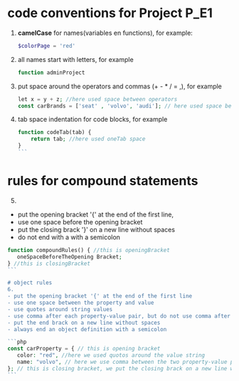 # code conventions for Project P_E1

1. **camelCase** for names(variables en functions), for example:
    ```php
    $colorPage = 'red'
    ```

2. all names start with letters, for example

    ```php
    function adminProject
    ```

3. put space around the operators and commas (+ - * / = ,), for example
    ```php
    let x = y + z; //here used space between operators
    const carBrands = ['seat' , 'volvo', 'audi']; // here used space between commas
    ```

4. tab space indentation for code blocks, for example
    ````php
    function codeTab(tab) {
        return tab; //here used oneTab space
    }
    ```


# rules for compound statements
5. 
 - put the opening bracket '{' at the end of the first line, 
 - use one space before the opening bracket
 - put the closing brack '}' on a new line without spaces
 - do not end with a with a semicolon
 
 ````php
 function compoundRules() { //this is openingBracket
    oneSpaceBeforeTheOpening Bracket;
 } //this is closingBracket
 ```

# object rules
6.
 - put the opening bracket '{' at the end of the first line
 - use one space between the property and value
 - use quotes around string values
 - use comma after each property-value pair, but do not use comma after last one
 - put the end brack on a new line without spaces
 - always end an object definition with a semicolon

 ```php
 const carProperty = { // this is opening bracket
    color: "red", //here we used quotos around the value string
    name: "volvo", // here we use comma between the two property-value pair
 }; // this is closing bracket, we put the closing brack on a new line without space and used semicolon
 ```
